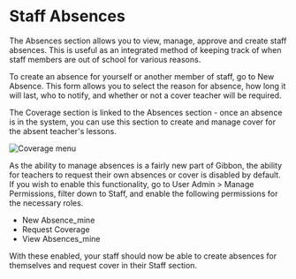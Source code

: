 # Staff Absences

The Absences section allows you to view, manage, approve and create staff absences. This is useful as an integrated method of keeping track of when staff members are out of school for various reasons.

To create an absence for yourself or another member of staff, go to New Absence. This form allows you to select the reason for absence, how long it will last, who to notify, and whether or not a cover teacher will be required.

The Coverage section is linked to the Absences section - once an absence is in the system, you can use this section to create and manage cover for the absent teacher's lessons.

![Coverage menu](https://docs.gibbonedu.org/img/administrators/coverage.png)

As the ability to manage absences is a fairly new part of Gibbon, the ability for teachers to request their own absences or cover is disabled by default. If you wish to enable this functionality, go to User Admin > Manage Permissions, filter down to Staff, and enable the following permissions for the necessary roles.

- New Absence_mine
- Request Coverage
- View Absences_mine

With these enabled, your staff should now be able to create absences for themselves and request cover in their Staff section.

